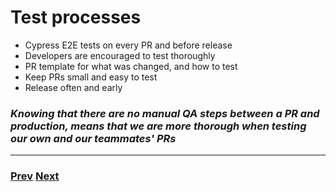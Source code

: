 # Test processes

- Cypress E2E tests on every PR and before release
- Developers are encouraged to test thoroughly
- PR template for what was changed, and how to test
- Keep PRs small and easy to test
- Release often and early

### _Knowing that there are no manual QA steps between a PR and production, means that we are more thorough when testing our own and our teammates' PRs_

---

### [Prev](./09.md) [Next](./11.md)
